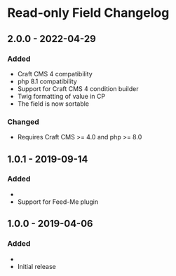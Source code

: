 # Read-only Field Changelog

## 2.0.0 - 2022-04-29

### Added

- Craft CMS 4 compatibility
- php 8.1 compatibility
- Support for Craft CMS 4 condition builder
- Twig formatting of value in CP
- The field is now sortable

### Changed

- Requires Craft CMS >= 4.0 and php >= 8.0

## 1.0.1 - 2019-09-14

### Added
- 
- Support for Feed-Me plugin

## 1.0.0 - 2019-04-06

### Added
- 
- Initial release
